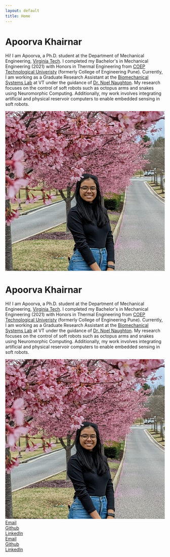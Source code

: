 ```yaml
---
layout: default
title: Home
---
```


<!-- Page content for desktop -->
<div class="content_desktop">
  <div class="about">
    <h1>Apoorva Khairnar</h1>
    <p>
      Hi! I am Apoorva, a Ph.D. student at the Department of Mechanical Engineering, <a href="https://vt.edu">Virginia Tech</a>. 
      I completed my Bachelor's in Mechanical Engineering (2021) with Honors in Thermal Engineering from <a href="https://www.coep.org.in/">COEP Technological Univeristy</a> (formerly College of Engineering Pune).
      Currently, I am working as a Graduate Research Assistant at the <a href="https://naughtonlab.org/">Biomechanical Systems Lab</a> at VT under the guidance of <a href="https://me.vt.edu/people/faculty/naughton-noel.html">Dr. Noel Naughton</a>. My research
      focuses on the control of soft robots such as octopus arms and snakes using Neuromorphic Computing. Additionally, my work involves integrating artificial and physical reservoir computers to enable embedded sensing in soft robots.
    </p>
  </div>
  <div class="profile-photo">
    <img src="/assets/images/apoorva2.jpg" alt="apoorvakhairnar">
  </div>
</div>

<!-- Page content for mobile -->
<div class="content_mobile">
  <div class="about">
    <h1>Apoorva Khairnar</h1>
    <p>
      Hi! I am Apoorva, a Ph.D. student at the Department of Mechanical Engineering, <a href="https://vt.edu">Virginia Tech</a>. 
      I completed my Bachelor's in Mechanical Engineering (2021) with Honors in Thermal Engineering from <a href="https://www.coep.org.in/">COEP Technological Univeristy</a> (formerly College of Engineering Pune).
      Currently, I am working as a Graduate Research Assistant at the <a href="https://naughtonlab.org/">Biomechanical Systems Lab</a> at VT under the guidance of <a href="https://me.vt.edu/people/faculty/naughton-noel.html">Dr. Noel Naughton</a>. My research
      focuses on the control of soft robots such as octopus arms and snakes using Neuromorphic Computing. Additionally, my work involves integrating artificial and physical reservoir computers to enable embedded sensing in soft robots.
    </p>
  </div>
  <div class="profile-photo">
    <img src="/assets/images/apoorva2.jpg" alt="apoorvakhairnar">
  </div>
</div>

<!-- Buttons for desktop -->
<div class="buttons_desktop">
  <div class="button"><a href="mailto:apoorvak@vt.edu">Email</a></div>
  <div class="button"><a href="https://github.com/apoorvakhairnar">Github</a></div>
  <div class="button"><a href="https://www.linkedin.com/in/apoorva-khairnar-6b381a1a0/">LinkedIn</a></div>
</div>

<!-- Buttons for mobile -->
<div class="buttons_mobile">
  <div class="button"><a href="mailto:apoorvak@vt.edu">Email</a></div>
  <div class="button"><a href="https://github.com/apoorvakhairnar">Github</a></div>
  <div class="button"><a href="https://www.linkedin.com/in/apoorva-khairnar-6b381a1a0/">LinkedIn</a></div>
</div>
